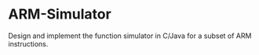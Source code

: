 # ARM-Simulator
Design and implement the function simulator in C/Java for a subset of ARM instructions.
